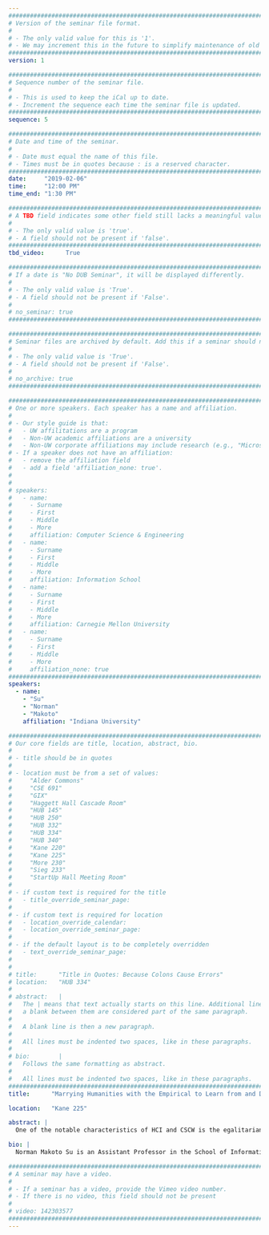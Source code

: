 ```yaml
---
################################################################################
# Version of the seminar file format.
#
# - The only valid value for this is '1'.
# - We may increment this in the future to simplify maintenance of old seminars.
################################################################################
version: 1

################################################################################
# Sequence number of the seminar file.
#
# - This is used to keep the iCal up to date.
# - Increment the sequence each time the seminar file is updated.
################################################################################
sequence: 5

################################################################################
# Date and time of the seminar.
#
# - Date must equal the name of this file.
# - Times must be in quotes because : is a reserved character.
################################################################################
date:     "2019-02-06"
time:     "12:00 PM"
time_end: "1:30 PM"

################################################################################
# A TBD field indicates some other field still lacks a meaningful value.
#
# - The only valid value is 'true'.
# - A field should not be present if 'false'.
################################################################################
tbd_video:      True

################################################################################
# If a date is "No DUB Seminar", it will be displayed differently.
#
# - The only valid value is 'True'.
# - A field should not be present if 'False'.
#
# no_seminar: true
################################################################################

################################################################################
# Seminar files are archived by default. Add this if a seminar should not be.
#
# - The only valid value is 'True'.
# - A field should not be present if 'False'.
#
# no_archive: true
################################################################################

################################################################################
# One or more speakers. Each speaker has a name and affiliation.
#
# - Our style guide is that:
#   - UW affilitations are a program
#   - Non-UW academic affiliations are a university
#   - Non-UW corporate affiliations may include research (e.g., "Microsoft Research")
# - If a speaker does not have an affiliation:
#   - remove the affiliation field
#   - add a field 'affiliation_none: true'.
#
#
# speakers:
#   - name: 
#     - Surname
#     - First
#     - Middle
#     - More
#     affiliation: Computer Science & Engineering 
#   - name: 
#     - Surname
#     - First
#     - Middle
#     - More
#     affiliation: Information School 
#   - name: 
#     - Surname
#     - First
#     - Middle
#     - More
#     affiliation: Carnegie Mellon University 
#   - name:
#     - Surname
#     - First
#     - Middle
#     - More
#     affiliation_none: true
################################################################################
speakers:
  - name:
    - "Su"
    - "Norman"
    - "Makoto"
    affiliation: "Indiana University"

################################################################################
# Our core fields are title, location, abstract, bio.
#
# - title should be in quotes
#
# - location must be from a set of values:
#     "Alder Commons"
#     "CSE 691"
#     "GIX"
#     "Haggett Hall Cascade Room"
#     "HUB 145"
#     "HUB 250"
#     "HUB 332"
#     "HUB 334"
#     "HUB 340"
#     "Kane 220"
#     "Kane 225"
#     "More 230"
#     "Sieg 233"
#     "StartUp Hall Meeting Room"
#
# - if custom text is required for the title
#   - title_override_seminar_page:
#
# - if custom text is required for location
#   - location_override_calendar:
#   - location_override_seminar_page:
#
# - if the default layout is to be completely overridden
#   - text_override_seminar_page:
#
#
# title:      "Title in Quotes: Because Colons Cause Errors"
# location:   "HUB 334"
#
# abstract:   |
#   The | means that text actually starts on this line. Additional lines without
#   a blank between them are considered part of the same paragraph.
#
#   A blank line is then a new paragraph.
#
#   All lines must be indented two spaces, like in these paragraphs.
#
# bio:        |
#   Follows the same formatting as abstract.
#
#   All lines must be indented two spaces, like in these paragraphs.
################################################################################
title:      "Marrying Humanities with the Empirical to Learn from and Design for Subcultures"

location:   "Kane 225"

abstract: |
  One of the notable characteristics of HCI and CSCW is the egalitarian perspective towards a plurality of methodological and epistemological approaches. Lately, an increasing number of HCI scholars are drawing on the humanities in their work. In this talk, I discuss my ongoing efforts to learn from and design with subcultures. Subcultures often lie on the fringes of society while reinforcing and communicating their distinctive traditions in a sensor-rich and socially-networked world. Drawing from my work, I will illustrate approaches integrating social sciences such as ethnography and computational social science with humanistic approaches such as existential philosophy and reader reception theory. In the context of various subcultures, I show how having these methods speak to each other by adopting the other’s epistemological baggage may actually open the door to effective methods that significantly move the field of HCI forward. I will lay out several key challenges that make the “blending” of the social sciences and humanities seemingly intractable. I conclude with a discussion of how others might draw on the humanities in their own work, with a goal of inspiring others to develop their own approaches incorporating the humanities with social sciences.

bio: |
  Norman Makoto Su is an Assistant Professor in the School of Informatics, Computing, and Engineering at Indiana University Bloomington. His research interests lie in human–computer interaction (HCI) and computer–supported cooperative work (CSCW). He directs the Authentic User Experience (AUX) lab which integrates empirical and humanistic methods to characterize the relationship of technology with subcultures and designs systems to support their notion of authenticity. He received his Ph.D. in Information and Computer Science from the University of California, Irvine. He was a postdoctoral research fellow in the School of Information and Library Studies at University College Dublin, Ireland. He has a B.A. in Computer Science from University of California, Berkeley. He has done internships at IBM, The Aerospace Corporation, and PARC. He is a recipient of the NSF CAREER award to conduct research with rural subcultures. His research has been published in top venues such as CHI, DIS, CSCW, ECSCW, HRI, and ICWSM.

################################################################################
# A seminar may have a video.
#
# - If a seminar has a video, provide the Vimeo video number.
# - If there is no video, this field should not be present
#
# video: 142303577
################################################################################
---
```

